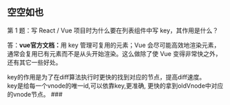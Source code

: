 ## 空空如也

第 1 题：写 React / Vue 项目时为什么要在列表组件中写 key，其作用是什么？<br>

答：<b>vue官方文档：</b>用 key 管理可复用的元素；Vue 会尽可能高效地渲染元素，通常会复用已有元素而不是从头开始渲染。这么做除了使 Vue 变得非常快之外，还有其它一些好处。<br>

key的作用是为了在diff算法执行时更快的找到对应的节点，提高diff速度。<br>
key是给每一个vnode的唯一id,可以依靠key,更准确, 更快的拿到oldVnode中对应的vnode节点。
<a herf='https://github.com/Advanced-Frontend/Daily-Interview-Question/issues/1'>###</a>
